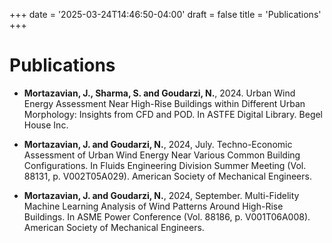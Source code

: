 +++
date = '2025-03-24T14:46:50-04:00'
draft = false
title = 'Publications'
+++

# Publications

- **Mortazavian, J., Sharma, S. and Goudarzi, N.**, 2024. Urban Wind Energy Assessment Near High-Rise Buildings within Different Urban Morphology: Insights from CFD and POD. In ASTFE Digital Library. Begel House Inc.

- **Mortazavian, J. and Goudarzi, N.**, 2024, July. Techno-Economic Assessment of Urban Wind Energy Near Various Common Building Configurations. In Fluids Engineering Division Summer Meeting (Vol. 88131, p. V002T05A029). American Society of Mechanical Engineers.

- **Mortazavian, J. and Goudarzi, N.**, 2024, September. Multi-Fidelity Machine Learning Analysis of Wind Patterns Around High-Rise Buildings. In ASME Power Conference (Vol. 88186, p. V001T06A008). American Society of Mechanical Engineers.
